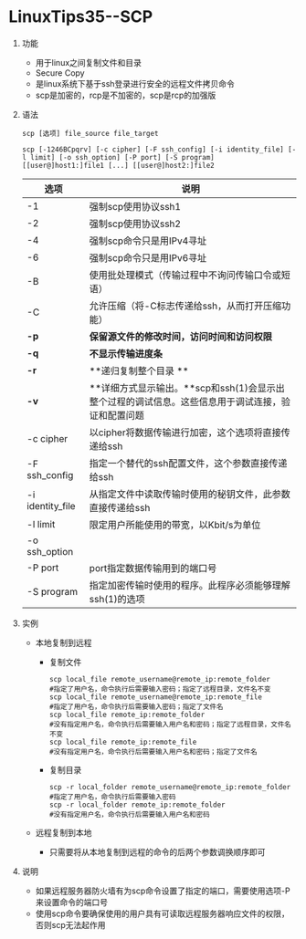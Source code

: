 # LinuxTips35--SCP

1. 功能

   + 用于linux之间复制文件和目录
   + Secure Copy
   + 是linux系统下基于ssh登录进行安全的远程文件拷贝命令
   + scp是加密的，rcp是不加密的，scp是rcp的加强版

2. 语法

   ```shell
   scp [选项] file_source file_target
   ```

   ```shell
   scp [-1246BCpqrv] [-c cipher] [-F ssh_config] [-i identity_file] [-l limit] [-o ssh_option] [-P port] [-S program] [[user@]host1:]file1 [...] [[user@]host2:]file2
   ```

   | 选项             | 说明                                                         |
   | ---------------- | ------------------------------------------------------------ |
   | -1               | 强制scp使用协议ssh1                                          |
   | -2               | 强制scp使用协议ssh2                                          |
   | -4               | 强制scp命令只是用IPv4寻址                                    |
   | -6               | 强制scp命令只是用IPv6寻址                                    |
   | -B               | 使用批处理模式（传输过程中不询问传输口令或短语）             |
   | -C               | 允许压缩（将-C标志传递给ssh，从而打开压缩功能）              |
   | **-p**           | **保留源文件的修改时间，访问时间和访问权限**                 |
   | **-q**           | **不显示传输进度条**                                         |
   | **-r**           | **递归复制整个目录 **                                        |
   | **-v**           | **详细方式显示输出。**scp和ssh(1)会显示出整个过程的调试信息。这些信息用于调试连接，验证和配置问题 |
   | -c cipher        | 以cipher将数据传输进行加密，这个选项将直接传递给ssh          |
   | -F ssh_config    | 指定一个替代的ssh配置文件，这个参数直接传递给ssh             |
   | -i identity_file | 从指定文件中读取传输时使用的秘钥文件，此参数直接传递给ssh    |
   | -l limit         | 限定用户所能使用的带宽，以Kbit/s为单位                       |
   | -o ssh_option    |                                                              |
   | -P port          | port指定数据传输用到的端口号                                 |
   | -S program       | 指定加密传输时使用的程序。此程序必须能够理解ssh(1)的选项     |

3. 实例

   + 本地复制到远程

     + 复制文件

       ```shell
       scp local_file remote_username@remote_ip:remote_folder
       #指定了用户名，命令执行后需要输入密码；指定了远程目录，文件名不变
       scp local_file remote_username@remote_ip:remote_file
       #指定了用户名，命令执行后需要输入密码；指定了文件名
       scp local_file remote_ip:remote_folder
       #没有指定用户名，命令执行后需要输入用户名和密码；指定了远程目录，文件名不变
       scp local_file remote_ip:remote_file
       #没有指定用户名，命令执行后需要输入用户名和密码；指定了文件名
       ```

     + 复制目录

       ```shell
       scp -r local_folder remote_username@remote_ip:remote_folder
       #指定了用户名，命令执行后需要输入密码
       scp -r local_folder remote_ip:remote_folder
       #没有指定用户名，命令执行后需要输入用户名和密码
       ```

   + 远程复制到本地
     + 只需要将从本地复制到远程的命令的后两个参数调换顺序即可

4. 说明

   + 如果远程服务器防火墙有为scp命令设置了指定的端口，需要使用选项-P来设置命令的端口号
   + 使用scp命令要确保使用的用户具有可读取远程服务器响应文件的权限，否则scp无法起作用